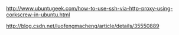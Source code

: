 http://www.ubuntugeek.com/how-to-use-ssh-via-http-proxy-using-corkscrew-in-ubuntu.html

http://blog.csdn.net/luofengmacheng/article/details/35550889